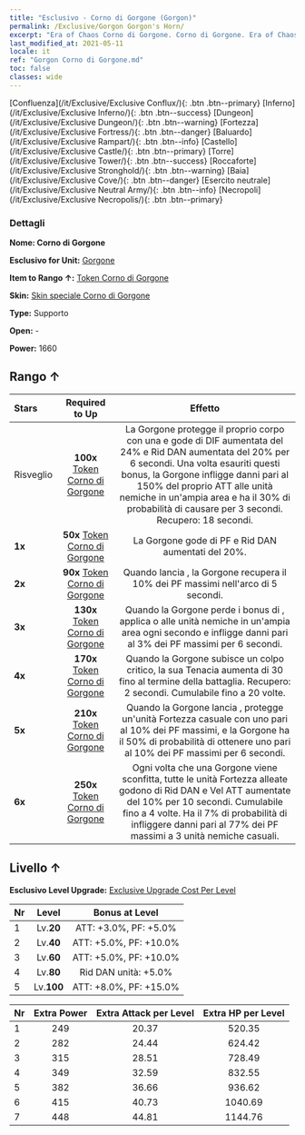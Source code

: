 ```yaml
---
title: "Esclusivo - Corno di Gorgone (Gorgon)"
permalink: /Exclusive/Gorgon Gorgon's Horn/
excerpt: "Era of Chaos Corno di Gorgone. Corno di Gorgone. Era of Chaos Esclusivo Corno di Gorgone. Gorgone Esclusivo."
last_modified_at: 2021-05-11
locale: it
ref: "Gorgon Corno di Gorgone.md"
toc: false
classes: wide
---
```

 [Confluenza](/it/Exclusive/Exclusive Conflux/){: .btn .btn--primary} [Inferno](/it/Exclusive/Exclusive Inferno/){: .btn .btn--success} [Dungeon](/it/Exclusive/Exclusive Dungeon/){: .btn .btn--warning} [Fortezza](/it/Exclusive/Exclusive Fortress/){: .btn .btn--danger} [Baluardo](/it/Exclusive/Exclusive Rampart/){: .btn .btn--info} [Castello](/it/Exclusive/Exclusive Castle/){: .btn .btn--primary} [Torre](/it/Exclusive/Exclusive Tower/){: .btn .btn--success} [Roccaforte](/it/Exclusive/Exclusive Stronghold/){: .btn .btn--warning} [Baia](/it/Exclusive/Exclusive Cove/){: .btn .btn--danger} [Esercito neutrale](/it/Exclusive/Exclusive Neutral Army/){: .btn .btn--info} [Necropoli](/it/Exclusive/Exclusive Necropolis/){: .btn .btn--primary} 

### Dettagli
 **Nome: Corno di Gorgone** 

 **Esclusivo for Unit:** [Gorgone](/it/units/Gorgon/) 

 **Item to Rango ↑:** [Token Corno di Gorgone](/ItemsIT/con_995/)

 **Skin:** [Skin speciale Corno di Gorgone](/ItemsIT/con_663/)

 **Type:** Supporto

 **Open:** -

 **Power:** 1660

## Rango ↑

  |     Stars    |  Required to Up | Effetto |
  |:-------------|:---------------:|:---------------:|
  |  Risveglio  | **100x** [Token Corno di Gorgone](/ItemsIT/con_995/) | <Corazza pietrificata> La Gorgone protegge il proprio corpo con una <Corazza pietrificata> e gode di DIF aumentata del 24% e Rid DAN aumentata del 20% per 6 secondi. Una volta esauriti questi bonus, la Gorgone infligge danni pari al 150% del proprio ATT alle unità nemiche in un'ampia area e ha il 30% di probabilità di causare <Pietrificazione> per 3 secondi. Recupero: 18 secondi. |
  | **1x** <i class="fas fa-star"/> | **50x** [Token Corno di Gorgone](/ItemsIT/con_995/) | La Gorgone gode di PF e Rid DAN aumentati del 20%. |
  | **2x** <i class="fas fa-star"/> | **90x** [Token Corno di Gorgone](/ItemsIT/con_995/) | Quando lancia <Corazza pietrificata>, la Gorgone recupera il 10% dei PF massimi nell'arco di 5 secondi. |
  | **3x** <i class="fas fa-star"/> | **130x** [Token Corno di Gorgone](/ItemsIT/con_995/) | <Scissione tettonica> Quando la Gorgone perde i bonus di <Corazza pietrificata>, applica <Rallentamento> o <Combustione> alle unità nemiche in un'ampia area ogni secondo e infligge danni pari al 3% dei PF massimi per 6 secondi. |
  | **4x** <i class="fas fa-star"/> | **170x** [Token Corno di Gorgone](/ItemsIT/con_995/) | Quando la Gorgone subisce un colpo critico, la sua Tenacia aumenta di 30 fino al termine della battaglia. Recupero: 2 secondi. Cumulabile fino a 20 volte. |
  | **5x** <i class="fas fa-star"/> | **210x** [Token Corno di Gorgone](/ItemsIT/con_995/) | Quando la Gorgone lancia <Corazza pietrificata>, protegge un'unità Fortezza casuale con uno <scudo> pari al 10% dei PF massimi, e la Gorgone ha il 50% di probabilità di ottenere uno <scudo> pari al 10% dei PF massimi per 6 secondi. |
  | **6x** <i class="fas fa-star"/> | **250x** [Token Corno di Gorgone](/ItemsIT/con_995/) | Ogni volta che una Gorgone viene sconfitta, tutte le unità Fortezza alleate godono di Rid DAN e Vel ATT aumentate del 10% per 10 secondi. Cumulabile fino a 4 volte. Ha il 7% di probabilità di infliggere danni pari al 77% dei PF massimi a 3 unità nemiche casuali. |


## Livello ↑
 **Esclusivo Level Upgrade:** [Exclusive Upgrade Cost Per Level](/Exclusive/ExclusiveUpgradeCostPerLevel/)

  |  Nr  |   Level  | Bonus at Level |
  |:-----|:--------:|:--------------:|
  | 1 | Lv.**20** | ATT: +3.0%, PF: +5.0% |
  | 2 | Lv.**40** | ATT: +5.0%, PF: +10.0% |
  | 3 | Lv.**60** | ATT: +5.0%, PF: +10.0% |
  | 4 | Lv.**80** | Rid DAN unità: +5.0% |
  | 5 | Lv.**100** | ATT: +8.0%, PF: +15.0% |


  |  Nr  |  Extra Power | Extra Attack per Level | Extra HP per Level |
  |:-----|:--------:|:--------:|:--------:|
  | 1 | 249 | 20.37 | 520.35 |
  | 2 | 282 | 24.44 | 624.42 |
  | 3 | 315 | 28.51 | 728.49 |
  | 4 | 349 | 32.59 | 832.55 |
  | 5 | 382 | 36.66 | 936.62 |
  | 6 | 415 | 40.73 | 1040.69 |
  | 7 | 448 | 44.81 | 1144.76 |


